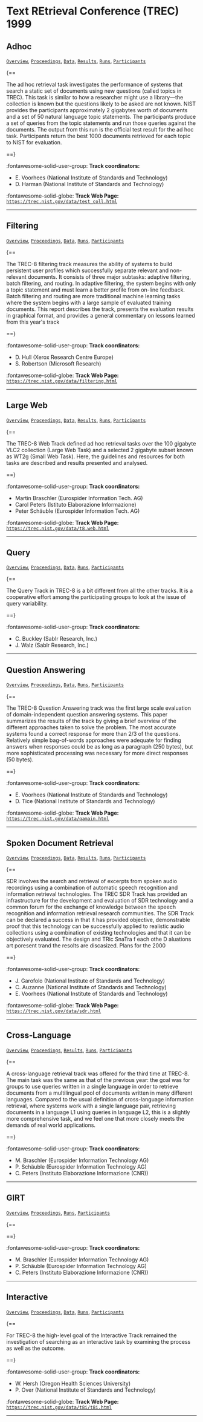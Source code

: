 # Text REtrieval Conference (TREC) 1999 

## Adhoc

[`Overview`](./adhoc/overview.md), [`Proceedings`](./adhoc/proceedings.md), [`Data`](./adhoc/data.md), [`Results`](./adhoc/results.md), [`Runs`](./adhoc/runs.md), [`Participants`](./adhoc/participants.md)

{==

The ad hoc retrieval task investigates the performance of systems that search a static set of documents using new questions (called topics in TREC). This task is similar to how a researcher might use a library—the collection is known but the questions likely to be asked are not known. NIST provides the participants approximately 2 gigabytes worth of documents and a set of 50 natural language topic statements. The participants produce a set of queries from the topic statements and run those queries against the documents. The output from this run is the official test result for the ad hoc task. Participants return the best 1000 documents retrieved for each topic to NIST for evaluation.

==}

:fontawesome-solid-user-group: **Track coordinators:**

- E. Voorhees (National Institute of Standards and Technology) 
- D. Harman (National Institute of Standards and Technology) 


:fontawesome-solid-globe: **Track Web Page:** [`https://trec.nist.gov/data/test_coll.html`](https://trec.nist.gov/data/test_coll.html) 

---

## Filtering

[`Overview`](./filtering/overview.md), [`Proceedings`](./filtering/proceedings.md), [`Data`](./filtering/data.md), [`Runs`](./filtering/runs.md), [`Participants`](./filtering/participants.md)

{==

The TREC-8 filtering track measures the ability of systems to build persistent user profiles which successfully separate relevant and non-relevant documents. It consists of three major subtasks: adaptive filtering, batch filtering, and routing. In adaptive filtering, the system begins with only a topic statement and must learn a better profile from on-line feedback. Batch filtering and routing are more traditional machine learning tasks where the system begins with a large sample of evaluated training documents. This report describes the track, presents the evaluation results in graphical format, and provides a general commentary on lessons learned from this year's track

==}

:fontawesome-solid-user-group: **Track coordinators:**

- D. Hull (Xerox Research Centre Europe) 
- S. Robertson (Microsoft Research) 


:fontawesome-solid-globe: **Track Web Page:** [`https://trec.nist.gov/data/filtering.html`](https://trec.nist.gov/data/filtering.html) 

---

## Large Web

[`Overview`](./web/overview.md), [`Proceedings`](./web/proceedings.md), [`Data`](./web/data.md), [`Results`](./web/results.md), [`Runs`](./web/runs.md), [`Participants`](./web/participants.md)

{==

The TREC-8 Web Track defined ad hoc retrieval tasks over the 100 gigabyte VLC2 collection (Large Web Task) and a selected 2 gigabyte subset known as WT2g (Small Web Task). Here, the guidelines and resources for both tasks are described and results presented and analysed.

==}

:fontawesome-solid-user-group: **Track coordinators:**

- Martin Braschler (Eurospider Information Tech. AG) 
- Carol Peters (Istituto Elaborazione Informazione) 
- Peter Schäuble (Eurospider Information Tech. AG) 


:fontawesome-solid-globe: **Track Web Page:** [`https://trec.nist.gov/data/t8.web.html`](https://trec.nist.gov/data/t8.web.html) 

---

## Query

[`Overview`](./query/overview.md), [`Proceedings`](./query/proceedings.md), [`Data`](./query/data.md), [`Runs`](./query/runs.md), [`Participants`](./query/participants.md)

{==

The Query Track in TREC-8 is a bit different from all the other tracks. It is a cooperative effort among the participating groups to look at the issue of query variability.

==}

:fontawesome-solid-user-group: **Track coordinators:**

- C. Buckley (SabIr Research, Inc.) 
- J. Walz (SabIr Research, Inc.) 




---

## Question Answering

[`Overview`](./qa/overview.md), [`Proceedings`](./qa/proceedings.md), [`Data`](./qa/data.md), [`Runs`](./qa/runs.md), [`Participants`](./qa/participants.md)

{==

The TREC-8 Question Answering track was the first large scale evaluation of domain-independent question answering systems. This paper summarizes the results of the track by giving a brief overview of the different approaches taken to solve the problem. The most accurate systems found a correct response for more than 2/3 of the questions. Relatively simple bag-of-words approaches were adequate for finding answers when responses could be as long as a paragraph (250 bytes), but more sophisticated processing was necessary for more direct responses (50 bytes).

==}

:fontawesome-solid-user-group: **Track coordinators:**

- E. Voorhees (National Institute of Standards and Technology) 
- D. Tice (National Institute of Standards and Technology) 


:fontawesome-solid-globe: **Track Web Page:** [`https://trec.nist.gov/data/qamain.html`](https://trec.nist.gov/data/qamain.html) 

---

## Spoken Document Retrieval

[`Overview`](./sdr/overview.md), [`Proceedings`](./sdr/proceedings.md), [`Data`](./sdr/data.md), [`Results`](./sdr/results.md), [`Runs`](./sdr/runs.md), [`Participants`](./sdr/participants.md)

{==

SDR involves the search and retrieval of excerpts from spoken audio recordings using a combination of automatic speech recognition and information retrieval technologies. The TREC SDR Track has provided an infrastructure for the development and evaluation of SDR technology and a common forum for the exchange of knowledge between the speech recognition and information retrieval research communities. The SDR Track can be declared a success in that it has provided objective, demonstrable proof that this technology can be successfully applied to realistic audio collections using a combination of existing technologies and that it can be objectively evaluated. The design and TRic SnaTra f each othe D aluations art poresent trand the resolts are discasized. Plans for the 2000

==}

:fontawesome-solid-user-group: **Track coordinators:**

- J. Garofolo (National Institute of Standards and Technology) 
- C. Auzanne (National Institute of Standards and Technology) 
- E. Voorhees (National Institute of Standards and Technology) 


:fontawesome-solid-globe: **Track Web Page:** [`https://trec.nist.gov/data/sdr.html`](https://trec.nist.gov/data/sdr.html) 

---

## Cross-Language

[`Overview`](./xlingual/overview.md), [`Proceedings`](./xlingual/proceedings.md), [`Results`](./xlingual/results.md), [`Runs`](./xlingual/runs.md), [`Participants`](./xlingual/participants.md)

{==

A cross-language retrieval track was offered for the third time at TREC-8. The main task was the same as that of the previous year: the goal was for groups to use queries written in a single language in order to retrieve documents from a multilingual pool of documents written in many different languages. Compared to the usual definition of cross-language information retrieval, where systems work with a single language pair, retrieving documents in a language L1 using queries in language L2, this is a slightly more comprehensive task, and we feel one that more closely meets the demands of real world applications.

==}

:fontawesome-solid-user-group: **Track coordinators:**

- M. Braschler (Eurospider Information Technology AG) 
-  P. Schäuble (Eurospider Information Technology AG) 
- C. Peters (Instituto Elaborazione Informazione (CNR)) 




---

## GIRT

[`Overview`](./girt/overview.md), [`Proceedings`](./girt/proceedings.md), [`Runs`](./girt/runs.md), [`Participants`](./girt/participants.md)

{==



==}

:fontawesome-solid-user-group: **Track coordinators:**

- M. Braschler (Eurospider Information Technology AG) 
-  P. Schäuble (Eurospider Information Technology AG) 
- C. Peters (Instituto Elaborazione Informazione (CNR)) 




---

## Interactive

[`Overview`](./interactive/overview.md), [`Proceedings`](./interactive/proceedings.md), [`Data`](./interactive/data.md), [`Runs`](./interactive/runs.md), [`Participants`](./interactive/participants.md)

{==

For TREC-8 the high-level goal of the Interactive Track remained the investigation of searching as an interactive task by examining the process as well as the outcome.

==}

:fontawesome-solid-user-group: **Track coordinators:**

- W. Hersh (Oregon Health Sciences University) 
- P. Over (National Institute of Standards and Technology) 


:fontawesome-solid-globe: **Track Web Page:** [`https://trec.nist.gov/data/t8i/t8i.html`](https://trec.nist.gov/data/t8i/t8i.html) 

---

